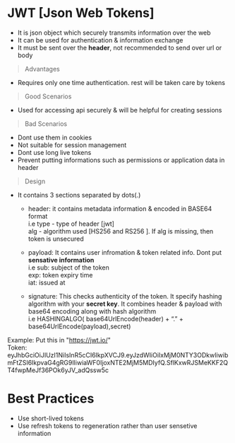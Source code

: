 # JWT [Json Web Tokens]

- It is json object which securely transmits information over the web <br>
- It can be used for authentication & information exchange <br>
- It must be sent over the **header**, not recommended to send over url or body
  
> Advantages <br>
- Requires only one time authentication. rest will be taken care by tokens <br>

> Good Scenarios <br>
- Used for accessing api securely & will be helpful for creating sessions <br>

> Bad Scenarios <br>
- Dont use them in cookies <br>
- Not suitable for session management <br>
- Dont use long live tokens
- Prevent putting informations such as permissions or application data in header

> Design
- It contains 3 sections separated by dots(.) <br>
  - header: it contains metadata information & encoded in BASE64 format <br> 
    i.e type - type of header [jwt] <br>
        alg - algorithm used [HS256 and RS256 ]. If alg is missing, then token is unsecured <br>
        
  - payload: It contains user infromation & token related info. Dont put **sensative information** <br>
    i.e sub: subject of the token <br>
        exp: token expiry time <br>
        iat: issued at <br>
     
  - signature: This checks authenticity of the token. It specify hashing algorithm with your **secret key**. It combines header & payload with base64 encoding along with hash algorithm <br>
      i.e  HASHINGALGO( base64UrlEncode(header) + “.” + base64UrlEncode(payload),secret) <br>
    

Example: Put this in "https://jwt.io/" <br>
Token: eyJhbGciOiJIUzI1NiIsInR5cCI6IkpXVCJ9.eyJzdWIiOiIxMjM0NTY3ODkwIiwibmFtZSI6IkpvaG4gRG9lIiwiaWF0IjoxNTE2MjM5MDIyfQ.SflKxwRJSMeKKF2QT4fwpMeJf36POk6yJV_adQssw5c <br>

# Best Practices
- Use short-lived tokens
- Use refresh tokens to regeneration rather than user sensetive information
